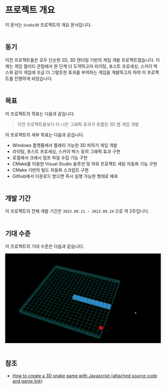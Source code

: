 # 프로젝트 개요

이 문서는 `Snake3D` 프로젝트의 개요 문서입니다.
<br><br>


## 동기

이전 프로젝트들은 모두 단순한 2D, 3D 렌더링 기반의 게임 개발 프로젝트였습니다. 이제는 게임 퀄리티 관점에서 한 단계 더 도약하고자 라이팅, 포스트 프로세싱, 스카이 박스와 같이 게임에 조금 더 그럴듯한 효과를 부여하는 게임을 개발하고자 하여 이 프로젝트를 진행하게 되었습니다.
<br><br>


## 목표

이 프로젝트의 목표는 다음과 같습니다.

> 이전 프로젝트들보다 더 나은 그래픽 효과가 포함된 3D 뱀 게임 개발

이 프로젝트의 세부 목표는 다음과 같습니다.
- Windows 플랫폼에서 플레이 가능한 3D 피하기 게임 개발
- 라이팅, 포스트 프로세싱, 스카이 박스 등의 그래픽 효과 구현
- 로컬에서 크래시 덤프 파일 수집 기능 구현
- CMake를 이용한 Visual Studio 솔루션 및 하위 프로젝트 세팅 자동화 기능 구현
- CMake 기반의 빌드 자동화 스크립트 구현
- Github에서 다운로드 받으면 즉시 실행 가능한 형태로 배포
<br><br>


## 개발 기간

이 프로젝트의 전체 개발 기간은 `2023.09.11 ~ 2023.09.24` 으로 약 2주입니다.
<br><br>


## 기대 수준

이 프로젝트의 기대 수준은 다음과 같습니다.

![](./image/image00.png)
<br><br>


## 참조
- [How to create a 3D snake game with Javascript (attached source code and game link)](https://dev.to/hightopo/how-to-create-a-3d-snake-game-with-javascript-attached-source-code-and-game-link-3bci)